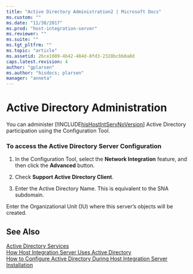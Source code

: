 ```yaml
---
title: "Active Directory Administration2 | Microsoft Docs"
ms.custom: ""
ms.date: "11/30/2017"
ms.prod: "host-integration-server"
ms.reviewer: ""
ms.suite: ""
ms.tgt_pltfrm: ""
ms.topic: "article"
ms.assetid: 26ce1089-4b42-484d-8fd3-2328bcbb8a8d
caps.latest.revision: 4
author: "gplarsen"
ms.author: "hisdocs; plarsen"
manager: "anneta"
---
```

# Active Directory Administration
You can administer [!INCLUDE[hisHostIntServNoVersion](../includes/hishostintservnoversion-md.md)] Active Directory participation using the Configuration Tool.  
  
### To access the Active Directory Server Configuration  
  
1.  In the Configuration Tool, select the **Network Integration** feature, and then click the **Advanced** button.  
  
2.  Check **Support Active Directory Client**.  
  
3.  Enter the Active Directory Name. This is equivalent to the SNA subdomain.  
  
 Enter the Organizational Unit ()U) where this server’s objects will be created.  
  
## See Also  
 [Active Directory Services](../core/active-directory-services2.md)   
 [How Host Integration Server Uses Active Directory](../core/how-host-integration-server-uses-active-directory2.md)   
 [How to Configure Active Directory During Host Integration Server Installation](../core/how-to-configure-active-directory-during-host-integration-server-installation1.md)